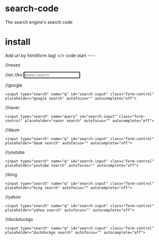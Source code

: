 # search-code
The search engine's search code

# install 
Add url by html(form tag)
</> code start ----

//nesez             
<form action="https://nesez.com/search.php?q=" method="get" class="search"> //en
<form action="https://nesez.com/search-ko.php?q=" method="get" class="search"> //ko

 
<input type="search" name="q" id="search-input" class="form-control" placeholder="nesez search" autofocus="" autocomplete="off">
</form>

//google
<form action="https://google.com/search?q=" method="get" class="search">
 
    <input type="search" name="q" id="search-input" class="form-control" placeholder="google search" autofocus="" autocomplete="off">
</form>
//naver   
<form action="https://search.naver.com/search.naver" method="get" class="search">
 
    <input type="search" name="query" id="search-input" class="form-control" placeholder="naver search" autofocus="" autocomplete="off">
</form>
//daum
<form action="https://search.daum.net/search?nil_suggest=btn&w=tot&DA=SBC&q=" method="get" class="search">
 
    <input type="search" name="q" id="search-input" class="form-control" placeholder="daum search" autofocus="" autocomplete="off">
</form>
//youtube
<form action="https://www.youtube.com/results?search_query=" method="get" class="search">
 
    <input type="search" name="q" id="search-input" class="form-control" placeholder="youtube search" autofocus="" autocomplete="off">
</form>
//bing
<form action="https://bing.com/search?q=" method="get" class="search">
 
    <input type="search" name="q" id="search-input" class="form-control" placeholder="bing search" autofocus="" autocomplete="off">
</form>
//yahoo
<form action="https://search.yahoo.com/search?p=" method="get" class="search">
 
    <input type="search" name="q" id="search-input" class="form-control" placeholder="yahoo search" autofocus="" autocomplete="off">
</form>
//duckduckgo
<form action="https://duckduckgo.com/?q=" method="get" class="search">
 
    <input type="search" name="q" id="search-input" class="form-control" placeholder="duckduckgo search" autofocus="" autocomplete="off">
</form>
